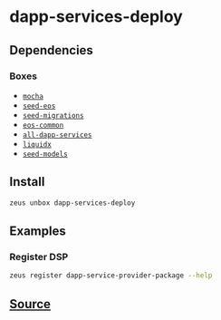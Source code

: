 
dapp-services-deploy
====================







## Dependencies
### Boxes
* [`mocha`](mocha.md)
* [`seed-eos`](seed-eos.md)
* [`seed-migrations`](seed-migrations.md)
* [`eos-common`](eos-common.md)
* [`all-dapp-services`](all-dapp-services.md)
* [`liquidx`](liquidx.md)
* [`seed-models`](seed-models.md)




## Install
```bash
zeus unbox dapp-services-deploy
```
## Examples
### Register DSP
```bash
zeus register dapp-service-provider-package --help
```











## [Source](https://github.com/liquidapps-io/zeus-sdk/tree/master/boxes/groups/dapp-network/dapp-services-deploy)
